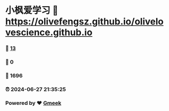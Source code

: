 # 小枫爱学习 :link: https://olivefengsz.github.io/olivelovescience.github.io 
### :page_facing_up: [13](https://olivefengsz.github.io/olivelovescience.github.io/tag.html) 
### :speech_balloon: 0 
### :hibiscus: 1696 
### :alarm_clock: 2024-06-27 21:35:25 
### Powered by :heart: [Gmeek](https://github.com/Meekdai/Gmeek)
